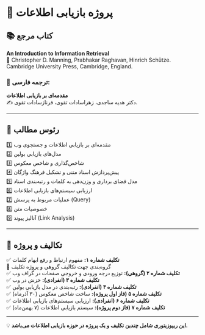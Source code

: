 # 🎯 پروژه بازیابی اطلاعات

## 📚 کتاب مرجع

**An Introduction to Information Retrieval**  
📖 Christopher D. Manning, Prabhakar Raghavan, Hinrich Schütze. Cambridge University Press, Cambridge, England.

### 📗 ترجمه فارسی:
**مقدمه‌ای بر بازیابی اطلاعات**  
✍️ دکتر هدیه ساجدی، زهراسادات تقوی، فرنازسادات تقوی.

---

## 📝 رئوس مطالب

1️⃣ مقدمه‌ای بر بازیابی اطلاعات و جستجوی وب  
2️⃣ مدل‌های بازیابی بولین  
3️⃣ شاخص‌گذاری و شاخص معکوس  
4️⃣ پیش‌پردازش اسناد متنی و تشکیل فرهنگ واژگان  
5️⃣ مدل فضای برداری و وزن‌دهی به کلمات و رتبه‌بندی اسناد  
6️⃣ ارزیابی سیستم‌های بازیابی اطلاعات  
7️⃣ عملیات مربوط به پرسش (Query)  
8️⃣ خصوصیات متن  
9️⃣ آنالیز پیوند (Link Analysis)  

---

## 📌 تکالیف و پروژه

✅ **تکلیف شماره ۱:** مفهوم ارتباط و رفع ابهام کلمات  
👥 گروه‌بندی جهت تکالیف گروهی و پروژه تکلیف  
✅ **تکلیف شماره ۲ (گروهی):** توزیع درجه ورودی و خروجی صفحات در گراف وب  
✅ **تکلیف شماره ۳ (انفرادی):** خزش در وب  
✅ **تکلیف شماره ۴ (انفرادی):** رتبه‌بندی در مدل بازیابی بولین  
✅ **تکلیف شماره ۵ (فاز اول پروژه):** ساخت شاخص معکوس (۳۰ آذرماه)  
✅ **تکلیف شماره ۶ (انفرادی):** ارزیابی سیستم‌های بازیابی اطلاعات  
✅ **تکلیف شماره ۷ (فاز دوم پروژه):** سیستم بازیابی اطلاعات (٧ بهمن‌ماه)  

---

💡 **این ریپوزیتوری شامل چندین تکلیف و یک پروژه در حوزه بازیابی اطلاعات می‌باشد.**
